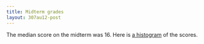 ```yaml
---
title: Midterm grades
layout: 307au12-post
---
```


The median score on the midterm was 16. Here is [a histogram][1] of the scores.

[1]: midterm.pdf

